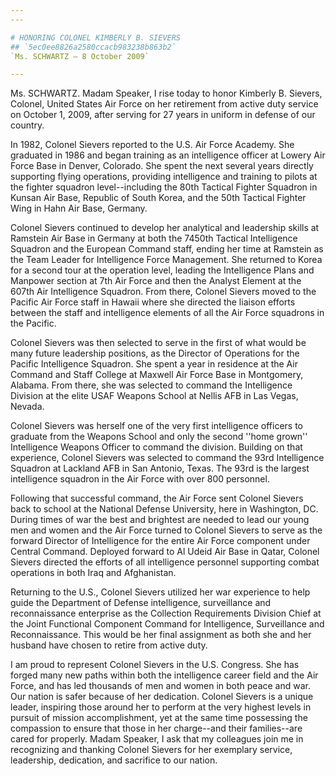 ```yaml
---
---

# HONORING COLONEL KIMBERLY B. SIEVERS
## `5ec0ee8826a2580ccacb983238b863b2`
`Ms. SCHWARTZ — 8 October 2009`

---
```



Ms. SCHWARTZ. Madam Speaker, I rise today to honor Kimberly B. 
Sievers, Colonel, United States Air Force on her retirement from active 
duty service on October 1, 2009, after serving for 27 years in uniform 
in defense of our country.

In 1982, Colonel Sievers reported to the U.S. Air Force Academy. She 
graduated in 1986 and began training as an intelligence officer at 
Lowery Air Force Base in Denver, Colorado. She spent the next several 
years directly supporting flying operations, providing intelligence and 
training to pilots at the fighter squadron level--including the 80th 
Tactical Fighter Squadron in Kunsan Air Base, Republic of South Korea, 
and the 50th Tactical Fighter Wing in Hahn Air Base, Germany.

Colonel Sievers continued to develop her analytical and leadership 
skills at Ramstein Air Base in Germany at both the 7450th Tactical 
Intelligence Squadron and the European Command staff, ending her time 
at Ramstein as the Team Leader for Intelligence Force Management. She 
returned to Korea for a second tour at the operation level, leading the 
Intelligence Plans and Manpower section at 7th Air Force and then the 
Analyst Element at the 607th Air Intelligence Squadron. From there, 
Colonel Sievers moved to the Pacific Air Force staff in Hawaii where 
she directed the liaison efforts between the staff and intelligence 
elements of all the Air Force squadrons in the Pacific.

Colonel Sievers was then selected to serve in the first of what would 
be many future leadership positions, as the Director of Operations for 
the Pacific Intelligence Squadron. She spent a year in residence at the 
Air Command and Staff College at Maxwell Air Force Base in Montgomery, 
Alabama. From there, she was selected to command the Intelligence 
Division at the elite USAF Weapons School at Nellis AFB in Las Vegas, 
Nevada.

Colonel Sievers was herself one of the very first intelligence 
officers to graduate from the Weapons School and only the second ''home 
grown'' Intelligence Weapons Officer to command the division. Building 
on that experience, Colonel Sievers was selected to command the 93rd 
Intelligence Squadron at Lackland AFB in San Antonio, Texas. The 93rd 
is the largest intelligence squadron in the Air Force with over 800 
personnel.

Following that successful command, the Air Force sent Colonel Sievers 
back to school at the National Defense University, here in Washington, 
DC. During times of war the best and brightest are needed to lead our 
young men and women and the Air Force turned to Colonel Sievers to 
serve as the forward Director of Intelligence for the entire Air Force 
component under Central Command. Deployed forward to Al Udeid Air Base 
in Qatar, Colonel Sievers directed the efforts of all intelligence 
personnel supporting combat operations in both Iraq and Afghanistan.

Returning to the U.S., Colonel Sievers utilized her war experience to 
help guide the Department of Defense intelligence, surveillance and 
reconnaissance enterprise as the Collection Requirements Division Chief 
at the Joint Functional Component Command for Intelligence, 
Surveillance and Reconnaissance. This would be her final assignment as 
both she and her husband have chosen to retire from active duty.

I am proud to represent Colonel Sievers in the U.S. Congress. She has 
forged many new paths within both the intelligence career field and the 
Air Force, and has led thousands of men and women in both peace and 
war. Our nation is safer because of her dedication. Colonel Sievers is 
a unique leader, inspiring those around her to perform at the very 
highest levels in pursuit of mission accomplishment, yet at the same 
time possessing the compassion to ensure that those in her charge--and 
their families--are cared for properly. Madam Speaker, I ask that my 
colleagues join me in recognizing and thanking Colonel Sievers for her 
exemplary service, leadership, dedication, and sacrifice to our nation.
